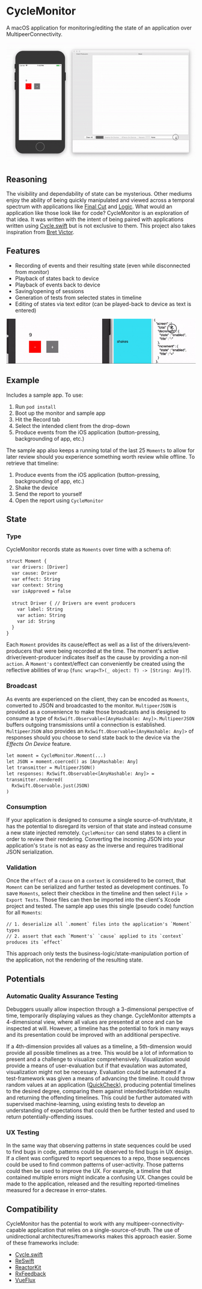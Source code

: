 # CycleMonitor

A macOS application for monitoring/editing the state of an application over MultipeerConnectivity. 

![alt tag](readme_images/overview.gif)

## Reasoning

The visibility and dependability of state can be mysterious. Other mediums enjoy the ability of being quickly manipulated and viewed across a temporal spectrum with applications like [Final Cut](https://www.apple.com/final-cut-pro/) and [Logic](https://www.apple.com/logic-pro/). What would an application like those look like for code? CycleMonitor is an exploration of that idea. It was written with the intent of being paired with applications written using [Cycle.swift](https://github.com/BrianSemiglia/Cycle.swift/) but is not exclusive to them. This project also takes inspiration from [Bret Victor](https://www.youtube.com/results?search_query=bret+victor).

## Features
- Recording of events and their resulting state (even while disconnected from monitor)
- Playback of states back to device
- Playback of events back to device
- Saving/opening of sessions
- Generation of tests from selected states in timeline
- Editing of states via text editor (can be played-back to device as text is entered)

![alt tag](readme_images/editing.gif)

## Example
Includes a sample app. To use:
1. Run `pod install`
2. Boot up the monitor and sample app
3. Hit the Record tab
4. Select the intended client from the drop-down
5. Produce events from the iOS application (button-pressing, backgrounding of app, etc.)

The sample app also keeps a running total of the last 25 `Moments` to allow for later review should you experience something worth review while offline. To retrieve that timeline:
1. Produce events from the iOS application (button-pressing, backgrounding of app, etc.)
2. Shake the device
3. Send the report to yourself
4. Open the report using `CycleMonitor`

## State
### Type
CycleMonitor records state as `Moments` over time with a schema of:

    struct Moment {
      var drivers: [Driver]
      var cause: Driver
      var effect: String
      var context: String
      var isApproved = false
      
      struct Driver { // Drivers are event producers
        var label: String
        var action: String
        var id: String
      }
    }

Each `Moment` provides its cause/effect as well as a list of the drivers/event-producers that were being recorded at the time. The moment's active driver/event-producer indicates itself as the cause by providing a non-nil `action`. A `Moment's` context/effect can conveniently be created using the reflective abilities of `Wrap` (`func wrap<T>(_ object: T) -> [String: Any]?`).
   
### Broadcast
As events are experienced on the client, they can be encoded as `Moments`, converted to JSON and broadcasted to the monitor. `MultipeerJSON` is provided as a convenience to make those broadcasts and is designed to consume a type of `RxSwift.Observable<[AnyHashable: Any]>`. `MultipeerJSON` buffers outgoing transmissions until a connection is established. `MultipeerJSON` also provides an  `RxSwift.Observable<[AnyHashable: Any]>` of responses should you choose to send state back to the device via the _Effects On Device_ feature.

    let moment = CycleMonitor.Moment(...)
    let JSON = moment.coerced() as [AnyHashable: Any]
    let transmitter = MultipeerJSON()
    let responses: RxSwift.Observable<[AnyHashable: Any]> = transmitter.rendered(
      RxSwift.Observable.just(JSON)
    )

### Consumption
If your application is designed to consume a single source-of-truth/state, it has the potential to disregard its version of that state and instead consume a new state injected remotely. `CycleMonitor` can send states to a client in order to review their rendering. Converting the incoming JSON into your application's `State` is not as easy as the inverse and requires traditional JSON serialization.

### Validation
Once the `effect` of a `cause` on a `context` is considered to be correct, that `Moment` can be serialized and further tested as development continues. To save `Moments`, select their checkbox in the timeline and then select `File > Export Tests`. Those files can then be imported into the client's Xcode project and tested. The sample app uses this single (pseudo code) function for all `Moments`:

    // 1. deserialize all `.moment` files into the application's `Moment` types
    // 2. assert that each `Moment's` `cause` applied to its `context` produces its `effect`
    
This approach only tests the business-logic/state-manipulation portion of the application, not the rendering of the resulting state.

## Potentials

### Automatic Quality Assurance Testing
Debuggers usually allow inspection through a 3-dimensional perspective of time, temporarily displaying values as they change. CycleMonitor attempts a 4-dimensional view, where all values are presented at once and can be inspected at will. However, a timeline has the potential to fork in many ways and its presentation could be improved with an additional perspective. 

If a 4th-dimension provides all values as a timeline, a 5th-dimension would provide all possible timelines as a tree. This would be a lot of information to present and a challenge to visualize comprehensively. Visualization would provide a means of user-evaluation but if that evaulation was automated, visualization might not be necessary. Evaluation could be automated if a test-framework was given a means of advancing the timeline. It could throw random values at an application ([QuickCheck](https://en.wikipedia.org/wiki/QuickCheck/)), producing potential timelines to the desired degree, comparing them against intended/forbidden results and returning the offending timelines. This could be further automated with supervised machine-learning, using existing tests to develop an understanding of expectations that could then be further tested and used to return potentially-offending issues.

### UX Testing
In the same way that observing patterns in state sequences could be used to find bugs in code, patterns could be observed to find bugs in UX design. If a client was configured to report sequences to a repo, those sequences could be used to find common patterns of user-activity. Those patterns could then be used to improve the UX. For example, a timeline that contained multiple errors might indicate a confusing UX. Changes could be made to the application, released and the resulting reported-timelines measured for a decrease in error-states.

## Compatibility
CycleMonitor has the potential to work with any multipeer-connectivity-capable application that relies on a single-source-of-truth. The use of unidirectional architectures/frameworks makes this approach easier. Some of these frameworks include:

- [Cycle.swift](https://github.com/BrianSemiglia/Cycle.swift/)
- [ReSwift](https://github.com/ReSwift/ReSwift)
- [ReactorKit](https://github.com/ReactorKit/ReactorKit)
- [RxFeedback](https://github.com/NoTests/RxFeedback.swift)
- [VueFlux](https://github.com/ra1028/VueFlux)
